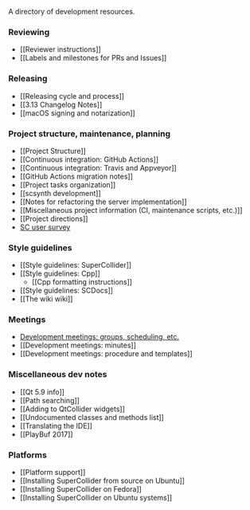 A directory of development resources.


### Reviewing

- [[Reviewer instructions]]
- [[Labels and milestones for PRs and Issues]]


### Releasing

- [[Releasing cycle and process]]
- [[3.13 Changelog Notes]]
- [[macOS signing and notarization]]


### Project structure, maintenance, planning

- [[Project Structure]]
- [[Continuous integration: GitHub Actions]]
- [[Continuous integration: Travis and Appveyor]]
- [[GitHub Actions migration notes]]
- [[Project tasks organization]]
- [[scsynth development]]
- [[Notes for refactoring the server implementation]]
- [[Miscellaneous project information (CI, maintenance scripts, etc.)]]
- [[Project directions]]
- [SC user survey](https://supercollider.github.io/survey/2019/02/24/supercollider-user-survey-2019-results.html)


### Style guidelines
    
- [[Style guidelines: SuperCollider]]
- [[Style guidelines: Cpp]]
  + [[Cpp formatting instructions]]
- [[Style guidelines: SCDocs]]
- [[The wiki wiki]]


### Meetings

- [Development meetings: groups, scheduling, etc.](https://github.com/supercollider/supercollider/wiki/Community-channels#developer-meetings)
- [[Development meetings: minutes]]
- [[Development meetings: procedure and templates]]


### Miscellaneous dev notes

- [[Qt 5.9 info]]
- [[Path searching]]
- [[Adding to QtCollider widgets]]
- [[Undocumented classes and methods list]]
- [[Translating the IDE]]
- [[PlayBuf 2017]]


### Platforms

- [[Platform support]]
- [[Installing SuperCollider from source on Ubuntu]]
- [[Installing SuperCollider on Fedora]]
- [[Installing SuperCollider on Ubuntu systems]]

